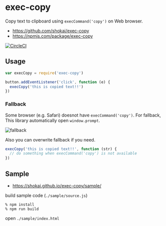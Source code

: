 # exec-copy

Copy text to clipboard using `execCommand('copy')` on Web browser.

- https://github.com/shokai/exec-copy
- https://npmjs.com/package/exec-copy

[![CircleCI](https://circleci.com/gh/shokai/exec-copy.svg?style=svg)](https://circleci.com/gh/shokai/exec-copy)

## Usage

```javascript
var execCopy = require('exec-copy')

button.addEventListener('click', function (e) {
  execCopy('this is copied text!!')
})
```

### Fallback

Some browser (e.g. Safari) doesnot have `execCommand('copy')`. For fallback, This library automatically open `window.prompt`.

![fallback](https://gyazo.com/ad9e163f57f888b5d31d13ab6cec269a.png)


Also you can overwrite fallback if you need.

```javascript
execCopy('this is copied text!!', function (str) {
  // do something when execCommand('copy') is not available
})
```


## Sample

- https://shokai.github.io/exec-copy/sample/

build sample code (`./sample/source.js`)

    % npm install
    % npm run build

open `./sample/index.html`
